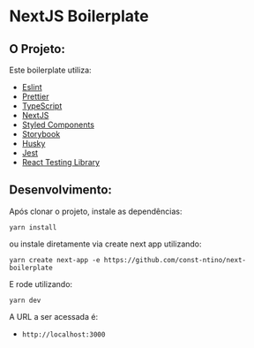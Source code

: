 # NextJS Boilerplate

## O Projeto:

Este boilerplate utiliza:
- [Eslint](https://eslint.org/)
- [Prettier](https://prettier.io/)
- [TypeScript](https://www.typescriptlang.org/)
- [NextJS](https://nextjs.org/)
- [Styled Components](https://styled-components.com/)
- [Storybook](https://storybook.js.org/)
- [Husky](https://github.com/typicode/husky)
- [Jest](https://jestjs.io/)
- [React Testing Library](https://testing-library.com/docs/react-testing-library/intro)

## Desenvolvimento:

Após clonar o projeto, instale as dependências:

```
yarn install
```

ou instale diretamente via create next app utilizando:

```
yarn create next-app -e https://github.com/const-ntino/next-boilerplate
```

E rode utilizando:

```
yarn dev
```

A URL a ser acessada é:

- `http://localhost:3000`
